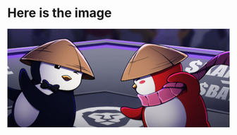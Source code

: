 # Here is the image
![image.png](https://github.com/kish0rathva/obsidian_formatter/blob/main/images/image.png)


